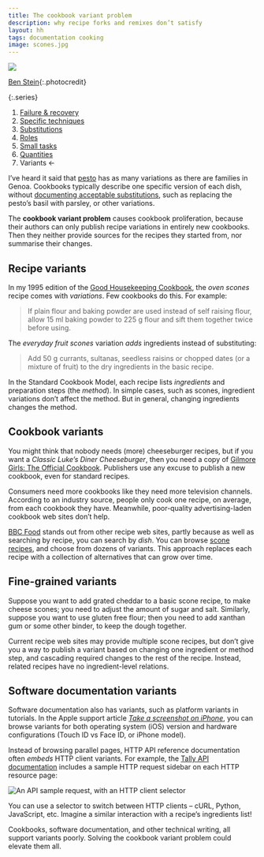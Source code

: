 ```yaml
---
title: The cookbook variant problem
description: why recipe forks and remixes don’t satisfy
layout: hh
tags: documentation cooking
image: scones.jpg
---
```


![](scones.jpg)

[Ben Stein](https://unsplash.com/photos/RP3t34O98e8){:.photocredit}

{:.series}
1. [Failure & recovery](document-failure)
2. [Specific techniques](document-techniques)
3. [Substitutions](document-substitutions)
4. [Roles](document-roles)
5. [Small tasks](document-small-tasks)
6. [Quantities](document-quantities)
7. Variants ←

I’ve heard it said that [pesto](https://en.wikipedia.org/wiki/Pesto) has as many variations as there are families in Genoa. 
Cookbooks typically describe one specific version of each dish,
without [documenting acceptable substitutions](document-substitutions),
such as replacing the pesto’s basil with parsley, or other variations.

The **cookbook variant problem** causes cookbook proliferation,
because their authors can only publish recipe variations in entirely new cookbooks.
Then they neither provide sources for the recipes they started from, nor summarise their changes.

## Recipe variants

In my 1995 edition of the
[Good Housekeeping Cookbook](https://archive.org/details/goodhousekeeping0000unse_v2u2),
the _oven scones_ recipe comes with _variations_.
Few cookbooks do this.
For example:

> If plain flour and baking powder are used instead of self raising flour,
> allow 15 ml baking powder to 225 g flour and sift them together twice before using.

The _everyday fruit scones_ variation _adds_ ingredients instead of substituting:

> Add 50 g currants, sultanas, seedless raisins or chopped dates
> (or a mixture of fruit) to the dry ingredients in the basic recipe.

In the Standard Cookbook Model, each recipe lists _ingredients_ and preparation steps (the _method_).
In simple cases, such as scones, ingredient variations don’t affect the method.
But in general, changing ingredients changes the method.

## Cookbook variants

You might think that nobody needs (more) cheeseburger recipes,
but if you want a _Classic Luke’s Diner Cheeseburger_, then you need a copy of
[Gilmore Girls: The Official Cookbook](https://insighteditions.com/products/gilmore-girls-the-official-cookbook).
Publishers use any excuse to publish a new cookbook, even for standard recipes.

Consumers need more cookbooks like they need more television channels.
According to an industry source, people only cook one recipe, on average, from each cookbook they have.
Meanwhile, poor-quality advertising-laden cookbook web sites don’t help.

[BBC Food](https://www.bbc.co.uk/food/) stands out from other recipe web sites,
partly because as well as searching by recipe, you can search by _dish_.
You can browse [scone recipes](https://www.bbc.co.uk/food/search?dishes=scone),
and choose from dozens of variants.
This approach replaces each recipe with a collection of alternatives that can grow over time.

## Fine-grained variants

Suppose you want to add grated cheddar to a basic scone recipe, to make cheese scones;
you need to adjust the amount of sugar and salt.
Similarly, suppose you want to use gluten free flour;
then you need to add xanthan gum or some other binder, to keep the dough together.

Current recipe web sites may provide multiple scone recipes,
but don’t give you a way to publish a variant based on changing one ingredient or method step,
and cascading required changes to the rest of the recipe.
Instead, related recipes have no ingredient-level relations.

## Software documentation variants

Software documentation also has variants, such as platform variants in tutorials.
In the Apple support article
_[Take a screenshot on iPhone](https://support.apple.com/en-gb/guide/iphone/iphc872c0115/ios)_,
you can browse variants for both operating system (iOS) version and hardware configurations
(Touch ID vs Face ID, or iPhone model).

Instead of browsing parallel pages, HTTP API reference documentation often _embeds_ HTTP client variants.
For example, the [Tally API documentation](https://developers.tally.so/api-reference/endpoint/forms/list)
includes a sample HTTP request sidebar on each HTTP resource page:

![An API sample request, with an HTTP client selector](tally/docs-api-request-example.webp)

You can use a selector to switch between HTTP clients – cURL, Python, JavaScript, etc.
Imagine a similar interaction with a recipe’s ingredients list!

Cookbooks, software documentation, and other technical writing, all support variants poorly.
Solving the cookbook variant problem could elevate them all.
